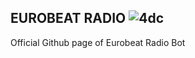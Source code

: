 ## EUROBEAT RADIO ![4dc](https://user-images.githubusercontent.com/102672880/219288025-6b94ae1a-b982-43b3-8e7e-098a936d0db8.gif)
Official Github page of Eurobeat Radio Bot

